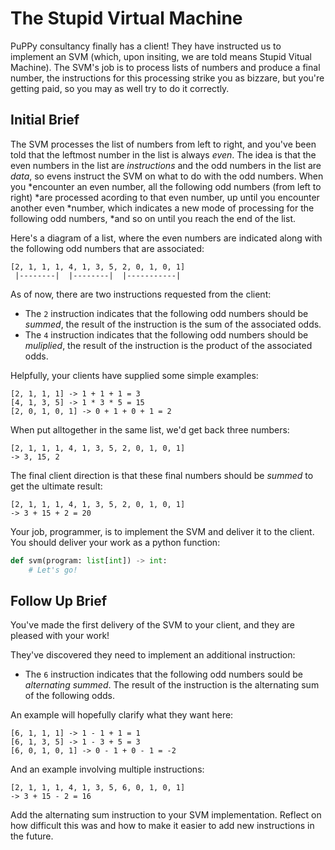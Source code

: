 # The Stupid Virtual Machine

PuPPy consultancy finally has a client! They have instructed us to implement an
SVM (which, upon insiting, we are told means Stupid Vitual Machine). The SVM's
job is to process lists of numbers and produce a final number, the instructions
for this processing strike you as bizzare, but you're getting paid, so you may
as well try to do it correctly.

## Initial Brief

The SVM processes the list of numbers from left to right, and you've been told
that the leftmost number in the list is always *even*. The idea is that the even
numbers in the list are *instructions* and the odd numbers in the list are
*data*, so evens instruct the SVM on what to do with the odd numbers. When you
*encounter an even number, all the following odd numbers (from left to right)
*are processed acording to that even number, up until you encounter another even
*number, which indicates a new mode of processing for the following odd numbers,
*and so on until you reach the end of the list.

Here's a diagram of a list, where the even numbers are indicated along with the
following odd numbers that are associated:

    [2, 1, 1, 1, 4, 1, 3, 5, 2, 0, 1, 0, 1]
     |--------|  |--------|  |-----------|

As of now, there are two instructions requested from the client:

  - The `2` instruction indicates that the following odd numbers should be
  *summed*, the result of the instruction is the sum of the associated odds.
  - The `4` instruction indicates that the following odd numbers should be
  *muliplied*, the result of the instruction is the product of the associated
  odds.

Helpfully, your clients have supplied some simple examples:

    [2, 1, 1, 1] -> 1 + 1 + 1 = 3
    [4, 1, 3, 5] -> 1 * 3 * 5 = 15
    [2, 0, 1, 0, 1] -> 0 + 1 + 0 + 1 = 2

When put alltogether in the same list, we'd get back three numbers:

    [2, 1, 1, 1, 4, 1, 3, 5, 2, 0, 1, 0, 1]
    -> 3, 15, 2

The final client direction is that these final numbers should be *summed* to get
the ultimate result:

    [2, 1, 1, 1, 4, 1, 3, 5, 2, 0, 1, 0, 1]
    -> 3 + 15 + 2 = 20

Your job, programmer, is to implement the SVM and deliver it to the client. You
should deliver your work as a python function:

```python
def svm(program: list[int]) -> int:
    # Let's go!
```

## Follow Up Brief
You've made the first delivery of the SVM to your client, and they are pleased with your work!

They've discovered they need to implement an additional instruction:

  - The `6` instruction indicates that the following odd numbers sould be
  *alternating summed*. The result of the instruction is the alternating sum of
  the following odds.

An example will hopefully clarify what they want here:

    [6, 1, 1, 1] -> 1 - 1 + 1 = 1
    [6, 1, 3, 5] -> 1 - 3 + 5 = 3
    [6, 0, 1, 0, 1] -> 0 - 1 + 0 - 1 = -2

And an example involving multiple instructions:

    [2, 1, 1, 1, 4, 1, 3, 5, 6, 0, 1, 0, 1]
    -> 3 + 15 - 2 = 16

Add the alternating sum instruction to your SVM implementation. Reflect on how
difficult this was and how to make it easier to add new instructions in the
future.